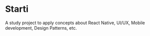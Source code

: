 # Starti
A study project to apply concepts about React Native, UI/UX, Mobile development, Design Patterns, etc.

